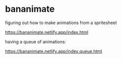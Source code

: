 # bananimate

figuring out how to make animations from a spritesheet

https://bananimate.netlify.app/index.html

having a queue of animations:

https://bananimate.netlify.app/index.queue.html
